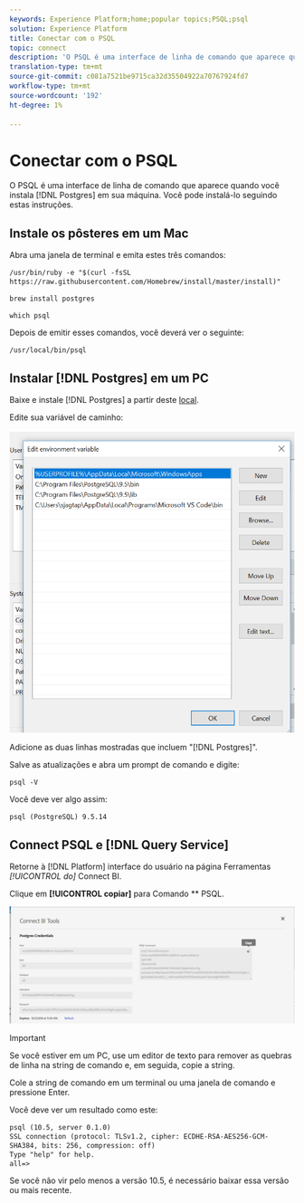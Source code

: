 ```yaml
---
keywords: Experience Platform;home;popular topics;PSQL;psql
solution: Experience Platform
title: Conectar com o PSQL
topic: connect
description: 'O PSQL é uma interface de linha de comando que aparece quando você instala os Postgres em sua máquina. Você pode instalá-lo seguindo estas instruções. '
translation-type: tm+mt
source-git-commit: c081a7521be9715ca32d35504922a70767924fd7
workflow-type: tm+mt
source-wordcount: '192'
ht-degree: 1%

---
```



# Conectar com o PSQL

O PSQL é uma interface de linha de comando que aparece quando você instala [!DNL Postgres] em sua máquina. Você pode instalá-lo seguindo estas instruções.

## Instale os pôsteres em um Mac

Abra uma janela de terminal e emita estes três comandos:

```shell
/usr/bin/ruby -e "$(curl -fsSL https://raw.githubusercontent.com/Homebrew/install/master/install)"
```

```shell
brew install postgres
```

```shell
which psql
```

Depois de emitir esses comandos, você deverá ver o seguinte:

```shell
/usr/local/bin/psql
```

## Instalar [!DNL Postgres] em um PC

Baixe e instale [!DNL Postgres] a partir deste [local](https://www.postgresql.org/download/windows/).

Edite sua variável de caminho:

![Imagem](../images/clients/psql/path.png)

Adicione as duas linhas mostradas que incluem &quot;[!DNL Postgres]&quot;.

Salve as atualizações e abra um prompt de comando e digite:

```shell
psql -V
```

Você deve ver algo assim:

```shell
psql (PostgreSQL) 9.5.14
```

## Connect PSQL e [!DNL Query Service]

Retorne à [!DNL Platform] interface do usuário na página Ferramentas *[!UICONTROL do]* Connect BI.

Clique em **[!UICONTROL copiar]** para Comando ** PSQL.

![Imagem](../images/clients/psql/connect-bi.png)

>[!IMPORTANT]
>
>Se você estiver em um PC, use um editor de texto para remover as quebras de linha na string de comando e, em seguida, copie a string.

Cole a string de comando em um terminal ou uma janela de comando e pressione Enter.

Você deve ver um resultado como este:

```shell
psql (10.5, server 0.1.0)
SSL connection (protocol: TLSv1.2, cipher: ECDHE-RSA-AES256-GCM-SHA384, bits: 256, compression: off)
Type "help" for help.
all=>
```

Se você não vir pelo menos a versão 10.5, é necessário baixar essa versão ou mais recente.